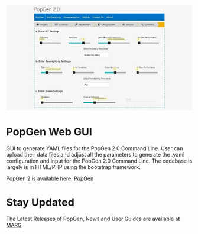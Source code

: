 ![](ext.jpg)


# PopGen Web GUI
GUI to generate YAML files for the PopGen 2.0 Command Line. User can upload their data files and adjust all the parameters to generate the .yaml configuration and input for the PopGen 2.0 Command Line. The codebase is largely is in HTML/PHP using the bootstrap framework.

PopGen 2 is available here: [PopGen](https://github.com/foss-transportationmodeling/popgen) 

# Stay Updated
The Latest Releases of PopGen, News and User Guides are available at [MARG](https://www.mobilityanalytics.org/popgen.htmlhttps://github.com/foss-transportationmodeling/popgen) 


